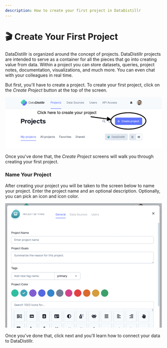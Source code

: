 ```yaml
---
description: How to create your first project in DataDistillr
---
```


# 🎬 Create Your First Project

DataDistillr is organized around the concept of projects. DataDistillr projects are intended to serve as a container for all the pieces that go into creating value from data. Within a project you can store datasets, queries, project notes, documentation, visualizations, and much more. You can even chat with your colleagues in real time.&#x20;

But first, you'll have to create a project. To create your first project, click on the _Create Project_ button at the top of the screen.

![Create a project](<../img/Screen Shot 2021-11-15 at 5.12.44 PM (1).png>)

Once you've done that, the _Create Project_ screens will walk you through creating your first project.

### __Name Your Project__

After creating your project you will be taken to the screen below to name your project. Enter the project name and an optional description. Optionally, you can pick an icon and icon color.

![Create Your First Project](<../img/Screen Shot 2021-11-15 at 6.41.05 PM.png>)

Once you've done that, click next and you'll learn how to connect your data to DataDistillr.